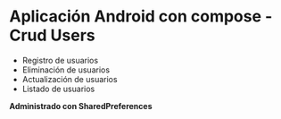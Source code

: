 # Aplicación Android con compose - Crud Users

- Registro de usuarios
- Eliminación de usuarios
- Actualización de usuarios
- Listado de usuarios


**Administrado con SharedPreferences**